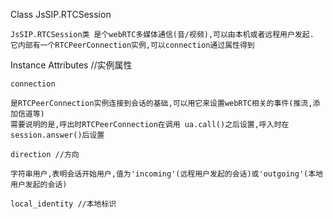 Class JsSIP.RTCSession

	JsSIP.RTCSession类 是个webRTC多媒体通信(音/视频),可以由本机或者远程用户发起.
	它内部有一个RTCPeerConnection实例,可以connection通过属性得到
	
Instance Attributes //实例属性

	connection
	
	是RTCPeerConnection实例连接到会话的基础,可以用它来设置webRTC相关的事件(推流,添加信道等)
	需要说明的是,呼出时RTCPeerConnection在调用 ua.call()之后设置,呼入时在session.answer()后设置
	
	direction //方向
	
	字符串用户,表明会话开始用户,值为'incoming'(远程用户发起的会话)或'outgoing'(本地用户发起的会话)
	
	local_identity //本地标识
	
	